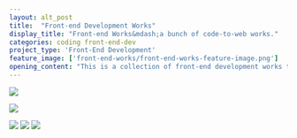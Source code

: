 ```yaml
---
layout: alt_post
title:  "Front-end Development Works"
display_title: "Front-end Works&mdash;a bunch of code-to-web works."
categories: coding front-end-dev
project_type: 'Front-End Development'
feature_image: ['front-end-works/front-end-works-feature-image.png']
opening_content: "This is a collection of front-end development works that I've done during my employments. Apart from being a full time designer, I love to build stuff with my computer. And the closes to coding for me is web front-end development. All of the web pages/projects that I've done are mobile-friendly. Like most developers, I am capable of using many different front-end frameworks like Foundation, Bootstrap, React, etc.<br/><br/> Since I am a full-time designer and front-end developer at Misfit, this page will be constantly updated. Also, linked with most of the images below are the actual pages (except for the ones that were ran as short campaigns) so check them out for yourself.<br/><br/> Some of the works below were designed by me, all of them are crafted by me."
---
```


<a href="http://misfit.com/campaign/lumenati/" target="_blank"><img src="{{ site.baseurl }}/assets/img/front-end-works/front-end-misfit-lumenati-sxsw.png"></a>


<a href="http://misfit.com/wheretobuy" target="_blank"><img src="{{ site.baseurl }}/assets/img/front-end-works/front-end-misfit-where-to-buy.png"></a>


<img src="{{ site.baseurl }}/assets/img/front-end-works/front-end-misfit-mothersday.png">


<img src="{{ site.baseurl }}/assets/img/front-end-works/front-end-misfit-mothersday-mobile-3.png">


<img src="{{ site.baseurl }}/assets/img/front-end-works/front-end-misfit-referral.png">